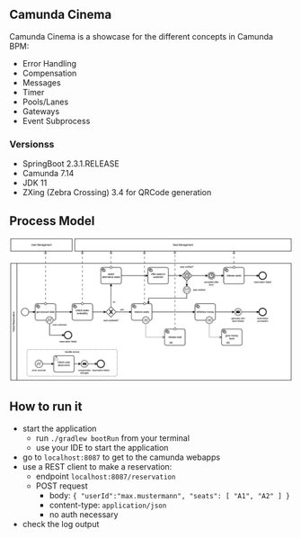 ## Camunda Cinema
Camunda Cinema is a showcase for the different concepts in Camunda BPM:

- Error Handling
- Compensation
- Messages
- Timer
- Pools/Lanes
- Gateways
- Event Subprocess

### Versionss
- SpringBoot 2.3.1.RELEASE
- Camunda 7.14
- JDK 11
- ZXing (Zebra Crossing) 3.4 for QRCode generation

## Process Model
<img src="./src/main/resources/bpmn/ticket-reservation.png" width="900">

## How to run it
- start the application 
    - run `./gradlew bootRun` from your terminal
    - use your IDE to start the application
- go to `localhost:8087` to get to the camunda webapps
- use a REST client to make a reservation:
    - endpoint `localhost:8087/reservation`
    - POST request 
        - body: `{ "userId":"max.mustermann", "seats": [ "A1", "A2" ] }`
        - content-type: `application/json`
        - no auth necessary
- check the log output
